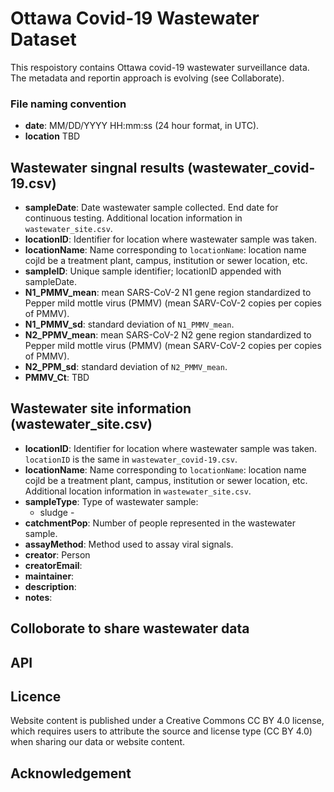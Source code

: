   # Ottawa Covid-19 Wastewater Dataset

This respoistory contains Ottawa covid-19 wastewater surveillance data. The metadata and reportin approach is evolving (see Collaborate).

### File naming convention
- **date**: MM/DD/YYYY HH:mm:ss  (24 hour format, in UTC).
- **location** TBD

## Wastewater singnal results (wastewater_covid-19.csv)
- **sampleDate**: Date wastewater sample collected. End date for continuous testing. Additional location information in `wastewater_site.csv`.
- **locationID**: Identifier for location where wastewater sample was taken. 
- **locationName**: Name corresponding to `locationName`: location name cojld be a treatment plant, campus, institution or sewer location, etc.
- **sampleID**: Unique sample identifier; locationID appended with sampleDate.
- **N1_PMMV_mean**:	mean SARS-CoV-2 N1 gene region standardized to Pepper mild mottle virus (PMMV) (mean SARV-CoV-2 copies per copies of PMMV).
- **N1_PMMV_sd**:	standard deviation of `N1_PMMV_mean`.
- **N2_PPMV_mean**:	mean SARS-CoV-2 N2 gene region standardized to Pepper mild mottle virus (PMMV) (mean SARV-CoV-2 copies per copies of PMMV).
- **N2_PPM_sd**: standard deviation of `N2_PMMV_mean`.
- **PMMV_Ct**: TBD

## Wastewater site information (wastewater_site.csv)
- **locationID**:	Identifier for location where wastewater sample was taken. `locationID` is the same in `wastewater_covid-19.csv`.
- **locationName**:	Name corresponding to `locationName`: location name cojld be a treatment plant, campus, institution or sewer location, etc. Additional location information in `wastewater_site.csv`.
- **sampleType**: Type of wastewater sample: 
  - sludge - 
- **catchmentPop**:	Number of people represented in the wastewater sample.
- **assayMethod**: Method used to assay viral signals.
- **creator**:	Person 
- **creatorEmail**:	
- **maintainer**:	
- **description**:
- **notes**:




## Colloborate to share wastewater data

## API

## Licence 

Website content is published under a Creative Commons CC BY 4.0 license, which requires users to attribute the source and license type (CC BY 4.0) when sharing our data or website content.

## Acknowledgement